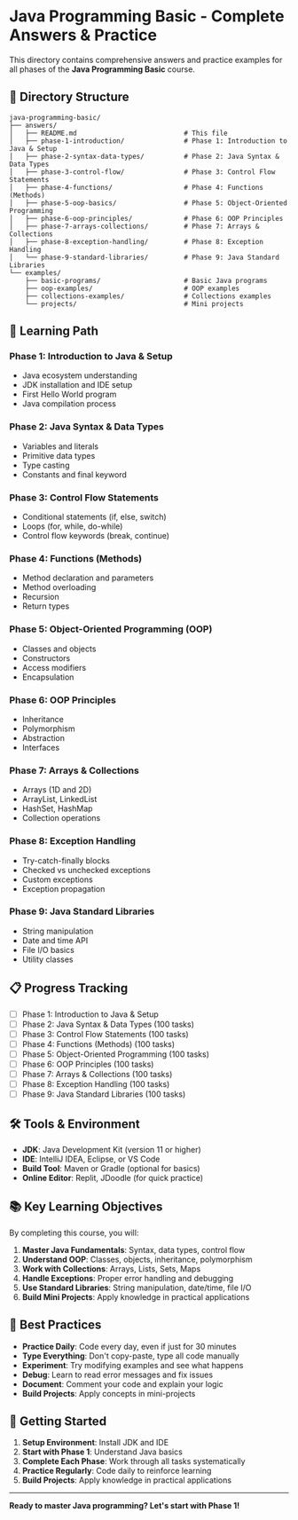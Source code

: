 # Java Programming Basic - Complete Answers & Practice

This directory contains comprehensive answers and practice examples for all phases of the **Java Programming Basic** course.

## 📁 Directory Structure

```
java-programming-basic/
├── answers/
│   ├── README.md                           # This file
│   ├── phase-1-introduction/               # Phase 1: Introduction to Java & Setup
│   ├── phase-2-syntax-data-types/          # Phase 2: Java Syntax & Data Types
│   ├── phase-3-control-flow/               # Phase 3: Control Flow Statements
│   ├── phase-4-functions/                  # Phase 4: Functions (Methods)
│   ├── phase-5-oop-basics/                 # Phase 5: Object-Oriented Programming
│   ├── phase-6-oop-principles/             # Phase 6: OOP Principles
│   ├── phase-7-arrays-collections/         # Phase 7: Arrays & Collections
│   ├── phase-8-exception-handling/         # Phase 8: Exception Handling
│   └── phase-9-standard-libraries/         # Phase 9: Java Standard Libraries
└── examples/
    ├── basic-programs/                     # Basic Java programs
    ├── oop-examples/                       # OOP examples
    ├── collections-examples/               # Collections examples
    └── projects/                           # Mini projects
```

## 🎯 Learning Path

### Phase 1: Introduction to Java & Setup
- Java ecosystem understanding
- JDK installation and IDE setup
- First Hello World program
- Java compilation process

### Phase 2: Java Syntax & Data Types
- Variables and literals
- Primitive data types
- Type casting
- Constants and final keyword

### Phase 3: Control Flow Statements
- Conditional statements (if, else, switch)
- Loops (for, while, do-while)
- Control flow keywords (break, continue)

### Phase 4: Functions (Methods)
- Method declaration and parameters
- Method overloading
- Recursion
- Return types

### Phase 5: Object-Oriented Programming (OOP)
- Classes and objects
- Constructors
- Access modifiers
- Encapsulation

### Phase 6: OOP Principles
- Inheritance
- Polymorphism
- Abstraction
- Interfaces

### Phase 7: Arrays & Collections
- Arrays (1D and 2D)
- ArrayList, LinkedList
- HashSet, HashMap
- Collection operations

### Phase 8: Exception Handling
- Try-catch-finally blocks
- Checked vs unchecked exceptions
- Custom exceptions
- Exception propagation

### Phase 9: Java Standard Libraries
- String manipulation
- Date and time API
- File I/O basics
- Utility classes

## 📋 Progress Tracking

- [ ] Phase 1: Introduction to Java & Setup
- [ ] Phase 2: Java Syntax & Data Types (100 tasks)
- [ ] Phase 3: Control Flow Statements (100 tasks)
- [ ] Phase 4: Functions (Methods) (100 tasks)
- [ ] Phase 5: Object-Oriented Programming (100 tasks)
- [ ] Phase 6: OOP Principles (100 tasks)
- [ ] Phase 7: Arrays & Collections (100 tasks)
- [ ] Phase 8: Exception Handling (100 tasks)
- [ ] Phase 9: Java Standard Libraries (100 tasks)

## 🛠️ Tools & Environment

- **JDK**: Java Development Kit (version 11 or higher)
- **IDE**: IntelliJ IDEA, Eclipse, or VS Code
- **Build Tool**: Maven or Gradle (optional for basics)
- **Online Editor**: Replit, JDoodle (for quick practice)

## 📚 Key Learning Objectives

By completing this course, you will:

1. **Master Java Fundamentals**: Syntax, data types, control flow
2. **Understand OOP**: Classes, objects, inheritance, polymorphism
3. **Work with Collections**: Arrays, Lists, Sets, Maps
4. **Handle Exceptions**: Proper error handling and debugging
5. **Use Standard Libraries**: String manipulation, date/time, file I/O
6. **Build Mini Projects**: Apply knowledge in practical applications

## 🎯 Best Practices

- **Practice Daily**: Code every day, even if just for 30 minutes
- **Type Everything**: Don't copy-paste, type all code manually
- **Experiment**: Try modifying examples and see what happens
- **Debug**: Learn to read error messages and fix issues
- **Document**: Comment your code and explain your logic
- **Build Projects**: Apply concepts in mini-projects

## 🚀 Getting Started

1. **Setup Environment**: Install JDK and IDE
2. **Start with Phase 1**: Understand Java basics
3. **Complete Each Phase**: Work through all tasks systematically
4. **Practice Regularly**: Code daily to reinforce learning
5. **Build Projects**: Apply knowledge in practical applications

---

**Ready to master Java programming? Let's start with Phase 1!** 